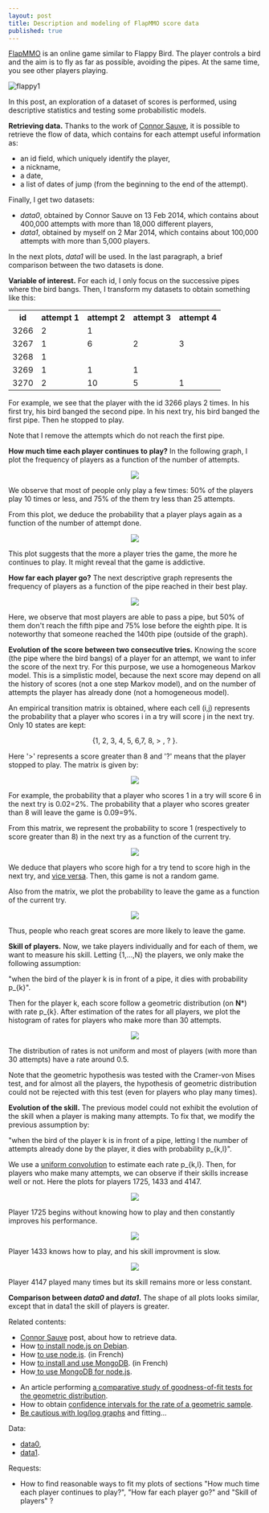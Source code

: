 ```yaml
---
layout: post
title: Description and modeling of FlapMMO score data
published: true
---
```

<a title="FlapMMO game" href="http://flapmmo.com/" target="_blank">F</a><a title="FlapMMO game" href="http://flapmmo.com/" target="_blank">lapMMO</a> is an online game similar to Flappy Bird. The player controls a bird and the aim is to fly as far as possible, avoiding the pipes. At the same time, you see other players playing.

<img src="../images/2014-3-11-Flap-mmo/flappy1.png" alt="flappy1"/>

In this post, an exploration of a dataset of scores is performed, using descriptive statistics and testing some probabilistic models.


<strong>Retrieving data.</strong> Thanks to the work of <a href="http://t3hz0r.com/post/analysis-flapmmo-attempts" target="_blank">Connor Sauve</a>, it is possible to retrieve the flow of data, which contains for each attempt useful information as:
<ul>
	<li>an id field, which uniquely identify the player,</li>
	<li>a nickname,</li>
	<li>a date,</li>
	<li>a list of dates of jump (from the beginning to the end of the attempt).</li>
</ul>
Finally, I get two datasets:
<ul>
	<li><em>data0</em>, obtained by Connor Sauve on 13 Feb 2014, which contains about 400,000 attempts with more than 18,000 different players,</li>
	<li><em>data1</em>, obtained by myself on 2 Mar 2014, which contains about 100,000 attempts with more than 5,000 players.</li>
</ul>
In the next plots, <em>data1</em> will be used. In the last paragraph, a brief comparison between the two datasets is done.

<strong>Variable of interest.</strong> For each id, I only focus on the successive pipes where the bird bangs. Then, I transform my datasets to obtain something like this:

<p style="text-align:center;">
<table>
<tbody>
<tr>
<th>id</th>
<th style="text-align:left;">attempt 1</th>
<th style="text-align:left;">attempt 2</th>
<th style="text-align:left;">attempt 3</th>
<th style="text-align:left;">attempt 4</th>
</tr>
<tr>
<td>3266</td>
<td style="text-align:left;">2</td>
<td style="text-align:left;">1</td>
<td style="text-align:left;"></td>
<td style="text-align:right;"></td>
</tr>
<tr>
<td>3267</td>
<td>1</td>
<td>6</td>
<td>2</td>
<td>3</td>
</tr>
<tr>
<td>3268</td>
<td>1</td>
<td></td>
<td></td>
<td></td>
</tr>
<tr>
<td>3269</td>
<td>1</td>
<td>1</td>
<td>1</td>
<td></td>
</tr>
<tr>
<td>3270</td>
<td>2</td>
<td>10</td>
<td>5</td>
<td>1</td>
</tr>
</tbody>
</table>
</p>

For example, we see that the player with the id 3266 plays 2 times. In his first try, his bird banged the second pipe. In his next try, his bird banged the first pipe. Then he stopped to play.

Note that I remove the attempts which do not reach the first pipe.

<strong>How much time each player continues to play?</strong> In the following graph, I plot the frequency of players as a function of the number of attempts.<strong>
</strong>

<p style="text-align:center;">
<img src="../images/2014-3-11-Flap-mmo/numberAttempts1.png"/>
</p>

We observe that most of people only play a few times: 50% of the players play 10 times or less, and 75% of the them try less than 25 attempts.

From this plot, we deduce the probability that a player plays again as a function of the number of attempt done.

<p style="text-align:center;">
<img src="../images/2014-3-11-Flap-mmo/numberAttemptsConditional1.png"/>
</p>

This plot suggests that the more a player tries the game, the more he continues to play. It might reveal that the game is addictive.

<strong>How far each player go?</strong> The next descriptive graph represents the frequency of players as a function of the pipe reached in their best play.<strong>
</strong>

<p style="text-align:center;">
<img src="../images/2014-3-11-Flap-mmo/maxBanged1.png"/>
</p>

Here, we observe that most players are able to pass a pipe, but 50% of them don't reach the fifth pipe and 75% lose before the eighth pipe. It is noteworthy that someone reached the 140th pipe (outside of the graph).

<strong>Evolution of the score between two consecutive tries.</strong> Knowing the score (the pipe where the bird bangs) of a player for an attempt, we want to infer the score of the next try. For this purpose, we use a homogeneous Markov model. This is a simplistic model, because the next score may depend on all the history of scores (not a one step Markov model), and on the number of attempts the player has already done (not a homogeneous model).

An empirical transition matrix is obtained, where each cell (i,j) represents the probability that a player who scores i in a try will score j in the next try. Only 10 states are kept:

<p style="text-align:center;">{1, 2, 3, 4, 5, 6,7, 8, > , ? }.</p>

Here '>' represents a score greater than 8 and '?' means that the player stopped to play.
The matrix is given by:

<p style="text-align:center;">
<img src="../images/2014-3-11-Flap-mmo/matrix1.png"/>
</p>

For example, the probability that a player who scores 1 in a try will score 6 in the next try is 0.02=2%. The probability that a player who scores greater than 8 will leave the game is 0.09=9%.

From this matrix, we represent the probability to score 1 (respectively to score greater than 8) in the next try as a function of the current try.

<p style="text-align:center;">
<img src="../images/2014-3-11-Flap-mmo/markovBang1.png"/>
</p>

We deduce that players who score high for a try tend to score high in the next try, and <a href="http://www.youtube.com/watch?v=ZTeqM5gciH8" target="_blank">vice versa</a>. Then, this game is not a random game.

Also from the matrix, we plot the probability to leave the game as a function of the current try.

<p style="text-align:center;">
<img src="../images/2014-3-11-Flap-mmo/markovQuit1.png"/>
</p>

Thus, people who reach great scores are more likely to leave the game.

<strong>Skill of players.</strong> Now, we take players individually and for each of them, we want to measure his skill. Letting {1,...,N} the players, we only make the following assumption:

"when the bird of the player k is in front of a pipe, it dies with probability p_{k}".

Then for the player k, each score follow a geometric distribution (on <strong>N</strong>*) with rate p_{k}. After estimation of the rates for all players, we plot the histogram of rates for players who make more than 30 attempts.

<p style="text-align:center;">
<img src="../images/2014-3-11-Flap-mmo/30.png"/> 
</p>

The distribution of rates is not uniform and most of players (with more than 30 attempts) have a rate around 0.5.

Note that the geometric hypothesis was tested with the Cramer-von Mises test, and for almost all the players, the hypothesis of geometric distribution could not be rejected with this test (even for players who play many times).

<strong>Evolution of the skill.</strong> The previous model could not exhibit the evolution of the skill when a player is making many attempts. To fix that, we modify the previous assumption by:

"when the bird of the player k is in front of a pipe, letting l the number of attempts already done by the player, it dies with probability p_{k,l}".

We use a <a title="convolution is used to smooth functions" href="http://en.wikipedia.org/wiki/File:Convolution_of_box_signal_with_itself2.gif" target="_blank">uniform convolution</a> to estimate each rate p_{k,l}. Then, for players who make many attempts, we can observe if their skills increase well or not. Here the plots for players 1725, 1433 and 4147.

<p style="text-align:center;">
<img src="../images/2014-3-11-Flap-mmo/numberAttempts1andPlayer1725.png"/>
</p>

Player 1725 begins without knowing how to play and then constantly improves his performance.

<p style="text-align:center;">
<img src="../images/2014-3-11-Flap-mmo/numberAttempts1andPlayer1433.png"/>
</p>

Player 1433 knows how to play, and his skill improvment is slow.

<p style="text-align:center;">
<img src="../images/2014-3-11-Flap-mmo/numberAttempts1andPlayer4147.png"/>
</p>

Player 4147 played many times but its skill remains more or less constant.

<strong>Comparison between <em>data0</em> and <em>data1</em>.</strong> The shape of all plots looks similar, except that in data1 the skill of players is greater.

Related contents:
<ul>
	<li><a href="http://t3hz0r.com/post/analysis-flapmmo-attempts" target="_blank">Connor Sauve</a> post, about how to retrieve data.</li>
	<li>How <a href="http://sekati.com/etc/install-nodejs-on-debian-squeeze" target="_blank">to install node.js on Debian</a>.</li>
	<li>How <a href="http://fr.openclassrooms.com/informatique/cours/des-applications-ultra-rapides-avec-node-js" target="_blank">to use node.js</a>. (in French)</li>
	<li>How <a href="http://tuts.syrinxoon.net/tuts/installation-et-bases-de-mongodb" target="_blank">to install and use MongoDB</a>. (in French)</li>
	<li>How<a href="http://cwbuecheler.com/web/tutorials/2013/node-express-mongo/" target="_blank"> to use MongoDB for node.js</a>.</li>
</ul>
<ul>
	<li>An article performing <a href="http://www-ljk.imag.fr/SMS/ftp/BraCreGau02.pdf" target="_blank">a comparative study of goodness-of-fit tests for the geometric distribution</a>.</li>
	<li>How to obtain <a href="http://math.stackexchange.com/questions/647845/95-confidence-interval-for-geometric-distribution" target="_blank">confidence intervals for the rate of a geometric sample</a>.</li>
	<li><a href="http://vserver1.cscs.lsa.umich.edu/~crshalizi/weblog/491.html" target="_blank">Be cautious with log/log graphs</a> and fitting...</li>
</ul>
Data:
<ul>
	<li><a href="http://ahstat.free.fr/4-flappy/data0.tar.gz" target="_blank">data0</a>,</li>
	<li><a href="http://ahstat.free.fr/4-flappy/data1.tar.gz" target="_blank">data1</a>.</li>
</ul>
Requests:
<ul>
	<li>How to find reasonable ways to fit my plots of sections "How much time each player continues to play?", "How far each player go?" and "Skill of players" ?</li>
</ul>